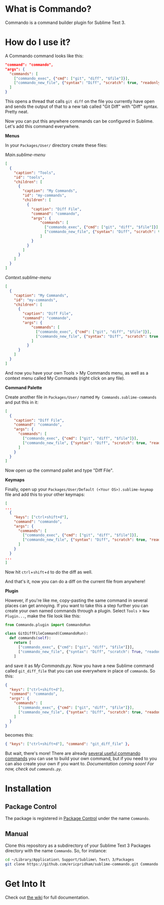 # What is Commando?

Commando is a command builder plugin for Sublime Text 3.

# How do I use it?

A Commando command looks like this:

```json
"command": "commando",
"args": {
  "commands": [
    ["commando_exec", {"cmd": ["git", "diff", "$file"]}],
    ["commando_new_file", {"syntax": "Diff", "scratch": true, "readonly": true, "name": "Git Diff"}]
  ]
}
```

This opens a thread that calls `git diff` on the file you currently have open and sends the output of that to a new tab called "Git Diff" with "Diff" syntax.  Pretty neat.

Now you can put this anywhere commands can be configured in Sublime.  Let's add this command everywhere.

**Menus**

In your `Packages/User/` directory create these files:

*Main.sublime-menu*

```json
[
  {
    "caption": "Tools",
    "id": "tools",
    "children": [
      {
        "caption": "My Commands",
        "id": "my-commands",
        "children": [
          {
            "caption": "Diff File",
            "command": "commando",
            "args": {
                "commands": [
                  ["commando_exec", {"cmd": ["git", "diff", "$file"]}],
                  ["commando_new_file", {"syntax": "Diff", "scratch": true, "readonly": true, "name": "Git Diff"}]
                ]
            }
          }
        ]
      }
    ]
  }
]
```

*Context.sublime-menu*

```json
[
  {
    "caption": "My Commands",
    "id": "my-commands",
    "children": [
      {
        "caption": "Diff File",
        "command": "commando",
        "args": {
            "commands": [
              ["commando_exec", {"cmd": ["git", "diff", "$file"]}],
              ["commando_new_file", {"syntax": "Diff", "scratch": true, "readonly": true, "name": "Git Diff"}]
            ]
          }
      }
    ]
  }
]
```

And now you have your own Tools > My Commands menu, as well as a context menu called My Commands (right click on any file).

**Command Palette**

Create another file in `Packages/User/` named `My Commands.sublime-commands` and put this in it:

```json
[
  {
    "caption": "Diff File",
    "command": "commando",
    "args": {
      "commands": [
        ["commando_exec", {"cmd": ["git", "diff", "$file"]}],
        ["commando_new_file", {"syntax": "Diff", "scratch": true, "readonly": true, "name": "Git Diff"}]
      ]
    }
  }
]
```

Now open up the command pallet and type "Diff File".

**Keymaps**

Finally, open up your `Packages/User/Default (<Your OS>).sublime-keymap` file and add this to your other keymaps:

```json
[
...
  {
    "keys": ["ctrl+shift+d"],
    "command": "commando",
    "args": {
      "commands": [
        ["commando_exec", {"cmd": ["git", "diff", "$file"]}],
        ["commando_new_file", {"syntax": "Diff", "scratch": true, "readonly": true, "name": "Git Diff"}]
      ]
    }
  }
...
]
```

Now hit `ctrl`+`shift`+`d` to do the diff as well.

And that's it, now you can do a diff on the current file from anywhere!

**Plugin**

However, if you're like me, copy-pasting the same command in several places can get annoying.  If you want to take this a step further you can create your own named commands through a plugin.  Select `Tools` > `New Plugin...`, make the file look like this:

```python
from Commando.plugin import CommandoRun

class GitDiffFileCommand(CommandoRun):
  def commands(self):
    return [
      ["commando_exec", {"cmd": ["git", "diff", "$file"]}],
      ["commando_new_file", {"syntax": "Diff", "scratch": True, "readonly": True, "name": "Git Diff"}]
    ]
```

and save it as *My Commands.py*.  Now you have a new Sublime command called `git_diff_file` that you can use everywhere in place of `commando`.  So this:

```json
{
  "keys": ["ctrl+shift+d"],
  "command": "commando",
  "args": {
    "commands": [
      ["commando_exec", {"cmd": ["git", "diff", "$file"]}],
      ["commando_new_file", {"syntax": "Diff", "scratch": true, "readonly": true, "name": "Git Diff"}]
    ]
  }
}
```

becomes this:

```json
{ "keys": ["ctrl+shift+d"], "command": "git_diff_file" },
```

But wait, there's more!  There are already [several useful commando commands](https://github.com/ericpridham/sublime-commando/wiki/User-Documentation) you can use to build your own command, but if you need to you can also create your own if you want to.  *Documentation coming soon!  For now, check out `commands.py`.*

# Installation

## Package Control

The package is registered in [Package Control](https://packagecontrol.io/) under the name `Commando`.

## Manual

Clone this repository as a subdirectory of your Sublime Text 3 Packages directory with the name `Commando`.  So, for instance:

```bash
cd ~/Library/Application\ Support/Sublime\ Text\ 3/Packages
git clone https://github.com/ericpridham/sublime-commando.git Commando
```

# Get Into It

Check out [the wiki](https://github.com/ericpridham/sublime-commando/wiki) for full documentation.

